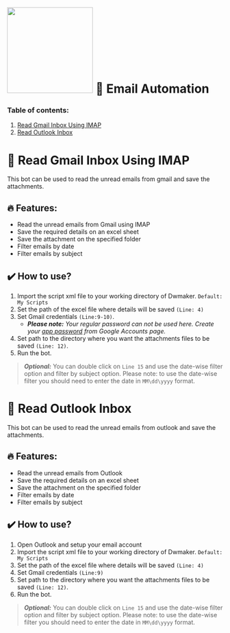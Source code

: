 [<img src="https://www.intelgic.com/static/img/intelgic.png" width="200">](https://www.intelgic.com/ "Powered By Intelgic")
 📧 Email Automation
============

### Table of contents:
1. [Read Gmail Inbox Using IMAP](#read-gmail-inbox-using-imap)
2. [Read Outlook Inbox](#read-outlook-inbox) 

# :sparkler: Read Gmail Inbox Using IMAP
This bot can be used to read the unread emails from gmail and save the attachments.

## 🔥 Features:
- Read the unread emails from Gmail using IMAP
- Save the required details on an excel sheet
- Save the attachment on the specified folder
- Filter emails by date
- Filter emails by subject

## :heavy_check_mark: How to use?
1. Import the script xml file to your working directory of Dwmaker. `Default: My Scripts`
2. Set the path of the excel file where details will be saved `(Line: 4)`
3. Set Gmail credentials `(Line:9-10)`. 
	- ***Please note:*** *Your regular password can not be used here. Create your [app password](https://support.google.com/mail/answer/185833?hl=en "Sign in with App Passwords") from Google Accounts page.*
4. Set path to the directory where you want the attachments files to be saved `(Line: 12)`.
5. Run the bot.

> ***Optional:*** You can double click on `Line 15` and use the date-wise filter option and filter by subject option. Please note: to use the date-wise filter you should need to enter the date in `MM\dd\yyyy` format.

# :sparkler: Read Outlook Inbox
This bot can be used to read the unread emails from outlook and save the attachments.

## 🔥 Features:
- Read the unread emails from Outlook
- Save the required details on an excel sheet
- Save the attachment on the specified folder
- Filter emails by date
- Filter emails by subject

## :heavy_check_mark: How to use?
1.  Open Outlook and setup your email account
2. Import the script xml file to your working directory of Dwmaker. `Default: My Scripts`
3. Set the path of the excel file where details will be saved `(Line: 4)`
4. Set Gmail credentials `(Line:9)`
5. Set path to the directory where you want the attachments files to be saved `(Line: 12)`.
6. Run the bot.

> ***Optional:*** You can double click on `Line 15` and use the date-wise filter option and filter by subject option. Please note: to use the date-wise filter you should need to enter the date in `MM\dd\yyyy` format.

